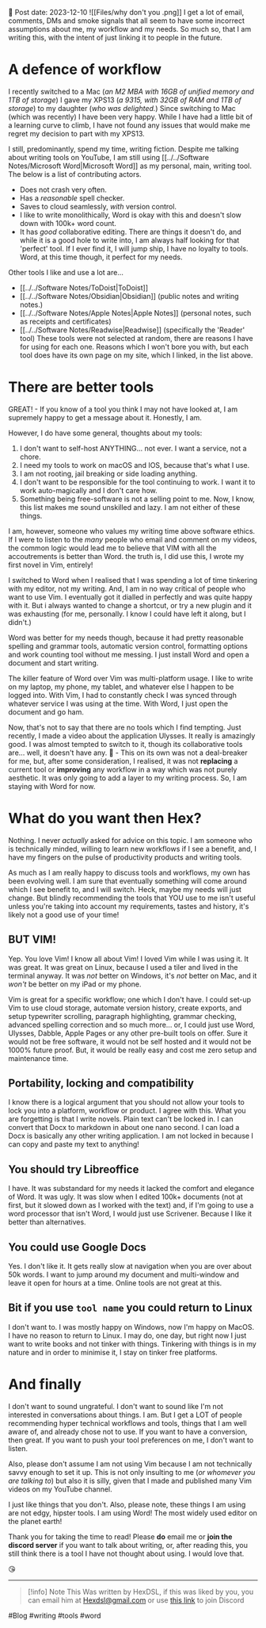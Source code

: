 
📆 Post date: 2023-12-10 
![[Files/why don't you .png]]
I get a lot of email, comments, DMs and smoke signals that all seem to have some incorrect assumptions about me, my workflow and my needs. So much so, that I am writing this, with the intent of just linking it to people in the future.
# A defence of workflow
I recently switched to a Mac (*an M2 MBA with 16GB of unified memory and 1TB of storage*) I gave my XPS13 (*a 9315, with 32GB of RAM and 1TB of storage*) to my daughter (*who was delighted.*) Since switching to Mac (which was recently) I have been very happy. While I have had a little bit of a learning curve to climb, I have not found any issues that would make me regret my decision to part with my XPS13.

I still, predominantly, spend my time, writing fiction. Despite me talking about writing tools on YouTube, I am still using [[../../Software Notes/Microsoft Word|Microsoft Word]] as my personal, main, writing tool. The below is a list of contributing actors.
- Does not crash very often.
- Has a *reasonable* spell checker. 
- Saves to cloud seamlessly, *with* version control.
- I like to write monolithically, Word is okay with this and doesn't slow down with 100k+ word count.
- It has *good* collaborative editing. 
There are things it doesn't do, and while it is a good hole to write into, I am always half looking for that 'perfect' tool. If I ever find it, I will jump ship, I have no loyalty to tools. Word, at this time though, it perfect for my needs. 

Other tools I like and use a lot are...
- [[../../Software Notes/ToDoist|ToDoist]]
- [[../../Software Notes/Obsidian|Obsidian]] (public notes and writing notes.)
- [[../../Software Notes/Apple Notes|Apple Notes]] (personal notes, such as receipts and certificates)
- [[../../Software Notes/Readwise|Readwise]] (specifically the 'Reader' tool)
These tools were not selected at random, there are reasons I have for using for each one. Reasons which I won't bore you with, but each tool does have its own page on my site, which I linked, in the list above.

# There are better tools 
GREAT! - If you know of a tool you think I may not have looked at, I am supremely happy to get a message about it. Honestly, I am. 

However, I do have some general, thoughts about my tools: 
1) I don't want to self-host ANYTHING... not ever. I want a service, not a chore. 
2) I need my tools to work on macOS and IOS, because that's what I use.
3) I am not rooting, jail breaking or side loading anything. 
4) I don't want to be responsible for the tool continuing to work.  I want it to work auto-magically and I don't care how.
5) Something being free-software is not a selling point to me.
Now, I know, this list makes me sound unskilled and lazy. I am not either of these things. 

I am, however, someone who values my writing time above software ethics. If I were to listen to the *many* people who email and comment on my videos, the common logic would lead me to believe that VIM with all the accoutrements is better than Word. the truth is, I did use this, I wrote my first novel in Vim, entirely! 

I switched to Word when I realised that I was spending a lot of time tinkering with my editor, not my writing. And, I am in no way critical of people who want to use Vim. I eventually got it dialled in perfectly and was quite happy with it. But i always wanted to change a shortcut, or try a new plugin and it was exhausting (for me, personally. I know I could have left it along, but I didn't.)

Word was better for my needs though, because it had pretty reasonable spelling and grammar tools, automatic version control, formatting options and work counting tool without me messing. I just install Word and open a document and start writing. 

The killer feature of Word over Vim was multi-platform usage. I like to write on my laptop, my phone, my tablet, and whatever else I happen to be logged into. With Vim, I had to constantly check I was synced through whatever service I was using at the time. With Word, I just open the document and go ham. 

Now, that's not to say that there are no tools which I find tempting. Just recently, I made a video about the application Ulysses. It really is amazingly good. I was almost tempted to switch to it, though its collaborative tools are... well, it doesn't have any. 🤨 - This on its own was not a deal-breaker for me, but, after some consideration, I realised, it was not **replacing** a current tool or **improving** any workflow in a way which was not purely aesthetic. It was only going to add a layer to my writing process. So, I am staying with Word for now. 

# What do you want then Hex?
Nothing. I never *actually* asked for advice on this topic. I am someone who is technically minded, willing to learn new workflows if I see a benefit, and, I have my fingers on the pulse of productivity products and writing tools. 

As much as I am really happy to discuss tools and workflows, my own has been evolving well. I am sure that eventually something will come around which I see benefit to, and I will switch. Heck, maybe my needs will just change. But blindly recommending the tools that YOU use to me isn't useful unless you're taking into account my requirements, tastes and history, it's likely not a good use of your time! 

## BUT VIM! 
Yep. You love Vim! I know all about Vim! I loved Vim while I was using it. It was great. It was great on Linux, because I used a tiler and lived in the terminal anyway. It was *not* better on Windows, it's *not* better on Mac, and it *won't* be better on my iPad or my phone.

Vim is great for a specific workflow; one which I don't have. I could set-up Vim to use cloud storage, automate version history, create exports, and setup typewriter scrolling, paragraph highlighting, grammar checking, advanced spelling correction and so much more... or, I could just use Word, Ulysses, Dabble, Apple Pages or any other pre-built tools on offer. Sure it would not be free software, it would not be self hosted and it would not be 1000% future proof. But, it would be really easy and cost me zero setup and maintenance time. 

## Portability, locking and compatibility
I know there is a logical argument that you should not allow your tools to lock you into a platform, workflow or product. I agree with this. What you are forgetting is that I write novels. Plain text can't be locked in. I can convert that Docx to markdown in about one nano second. I can load a Docx is basically any other writing application. I am not locked in because I can copy and paste my text to anything!

##  You should try Libreoffice
I have. It was substandard for my needs it lacked the comfort and elegance of Word. It was ugly. It was slow when I edited 100k+ documents (not at first, but it slowed down as I worked with the text) and, if I'm going to use a word processor that isn't Word, I would just use Scrivener. Because I like it better than alternatives. 

## You could use Google Docs 
Yes. I don't like it. It gets really slow at navigation when you are over about 50k words. I want to jump around my document and multi-window and leave it open for hours at a time. Online tools are not great at this. 

## Bit if you use `tool name` you could return to Linux 
I don't want to. I was mostly happy on Windows, now I'm happy on MacOS. I have no reason to return to Linux. I may do, one day, but right now I just want to write books and not tinker with things. Tinkering with things is in my nature and in order to minimise it, I stay on tinker free platforms. 

# And finally 
I don't want to sound ungrateful. I don't want to sound like I'm not interested in conversations about things. I am. But I get a LOT of people recommending hyper technical workflows and tools, things that I am well aware of, and already chose not to use. If you want to have a conversion, then great. If you want to push your tool preferences on me, I don't want to listen. 

Also, please don't assume I am not using Vim because I am not technically savvy enough to set it up. This is not only insulting to me (*or whomever you are talking to*) but also it is silly, given that I made and published many Vim videos on my YouTube channel. 

I just like things that you don't. Also, please note, these things I am using are not edgy, hipster tools. I am using Word! The most widely used editor on the planet earth! 

Thank you for taking the time to read! Please **do** email me or **join the discord server** if you want to talk about writing, or, after reading this, you still think there is a tool I have not thought about using. I would love that. 

😘

---

> [!info] Note
> This Was written by HexDSL, if this was liked by you, you can email him at [Hexdsl@gmail.com](mailto:hexdsl@gmail.com) or use [this link](https://discord.hexdsl.com) to join Discord

#Blog #writing #tools #word 